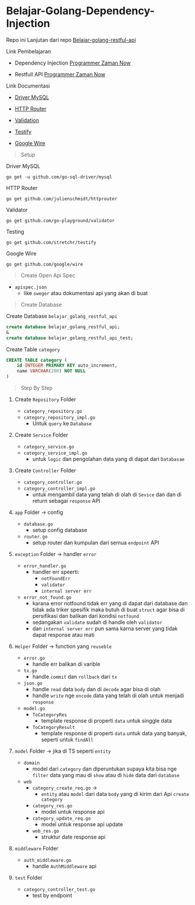 # Belajar-Golang-Dependency-Injection

Repo ini Lanjutan dari repo <a href="https://github.com/abrarnaim015/belajar-golang-rastful-api">Belajar-golang-restful-api</a>

Link Pembelajaran

- Dependency Injection <a href="https://www.youtube.com/watch?v=zwiDrYBGRtg&list=PL-CtdCApEFH-0i9dzMzLw6FKVrFWv3QvQ&index=15&ab_channel=ProgrammerZamanNow">Programmer Zaman Now</a>

- Restfull API <a href="https://www.youtube.com/watch?v=bJ2ZFt9D0uI&list=PL-CtdCApEFH-0i9dzMzLw6FKVrFWv3QvQ&index=14&ab_channel=ProgrammerZamanNow">Programmer Zaman Now</a>

Link Documentasi

- <a href="https://github.com/go-sql-driver/mysql">Driver MySQL</a>
- <a href="https://github.com/julienschmidt/httprouter">HTTP Router</a>
- <a href="https://github.com/go-playground/validator">Validation</a>
- <a href="https://github.com/stretchr/testify">Testify</a>

- <a href="https://github.com/google/wire">Google Wire</a>

> Setup

Driver MySQL

```golang
go get -u github.com/go-sql-driver/mysql
```

HTTP Router

```golang
go get github.com/julienschmidt/httprouter
```

Validator

```golang
go get github.com/go-playground/validator
```

Testing

```golang
go get github.com/stretchr/testify
```

Google Wire

```golang
go get github.com/google/wire
```

> Create Open Api Spec

- `apispec.json`
  - like `sweger` atau dokumentasi api yang akan di buat

> Create Database

Create Database `belajar_golang_restful_api`

```sql
create database belajar_golang_restful_api;
&
create database belajar_golang_restful_api_test;
```

Create Table `category`

```sql
CREATE TABLE category (
	id INTEGER PRIMARY KEY auto_increment,
	name VARCHAR(200) NOT NULL
)
```

> Step By Step

1. Create `Repository` Folder

   - `category_repository.go`
   - `category_repository_impl.go`
     - Untuk `query` ke `Database`

2. Create `Service` Folder

   - `category_service.go`
   - `category_service_impl.go`
     - untuk `logic` dan pengolahan data yang di dapat dari `Databasae`

3. Create `Controller` Folder

   - `category_controller.go`
   - `category_controller_impl.go`
     - untuk mengambil data yang telah di olah di `Sevice` dan dan di return sebagai `response` API

4. `app` Folder -> config

   - `database.go`
     - setup config database
   - `router.go`
     - setup router dan kumpulan dari semua `endpoint` API

5. `exception` Folder -> handler `error`

   - `error_handler.go`
     - handler err speerti:
       - `notFoundErr`
       - `validator`
       - `internal server err`
   - `error_not_found.go`
     - karana error notfound tidak err yang di dapat dari database dan tidak ada triker spesifik maka butuh di buat `struct` agar bisa di persifikasi dan balikan dari kondisi `notfound`
     - sedangakan `validate` sudah di handle oleh `validator`
     - dan `internal server err` pun sama karna server yang tidak dapat response atau mati

6. `Helper` Folder -> function yang `reuseble`

   - `error.go`
     - handle err balikan di varible
   - `tx.go`
     - handle `commit` dan `rollback` dari `tx`
   - `json.go`
     - handle `read` data `body` dan di `decode` agar bisa di olah
     - handle `write` nge `encode` data yang telah di olah untuk menjadi `response`
   - `model.go`
     - `ToCategoryRes`
       - template response di properti `data` untuk singgle data
     - `ToCategoryResult`
       - template response di properti `data` untuk data yang banyak, seperti untuk `findAll`

7. `model` Folder -> jika di TS seperti `entity`

   - `domain`
     - model dari `category` dan diperuntukan supaya kita bisa nge `filter` data yang mau di `show` atau di `hide` data dari `database`
   - `web`
     - `category_create_req.go` ->
       - `entity` atau `model` dari data `body` yang di kirim dari Api `create category`
     - `category_res.go`
       - model untuk response api
     - `category_update_req.go`
       - model untuk response api update
     - `web_res.go`
       - struktur date response api

8. `middleware` Folder

   - `auth_middleware.go`
     - handle `AuthMiddleware` api

9. `test` Folder
   - `category_controller_test.go`
     - test by endpoint
